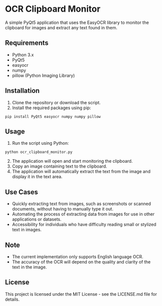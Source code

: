 OCR Clipboard Monitor
=====================

A simple PyQt5 application that uses the EasyOCR library to monitor the clipboard for images and extract any text found in them.

Requirements
------------

* Python 3.x
* PyQt5
* easyocr
* numpy
* pillow (Python Imaging Library)

Installation
------------

1. Clone the repository or download the script.
2. Install the required packages using pip:
```
pip install PyQt5 easyocr numpy numpy pillow
```

Usage
-----

1. Run the script using Python:
```
python ocr_clipboard_monitor.py
```
2. The application will open and start monitoring the clipboard.
3. Copy an image containing text to the clipboard.
4. The application will automatically extract the text from the image and display it in the text area.

Use Cases
----------

* Quickly extracting text from images, such as screenshots or scanned documents, without having to manually type it out.
* Automating the process of extracting data from images for use in other applications or datasets.
* Accessibility for individuals who have difficulty reading small or stylized text in images.

Note
----

* The current implementation only supports English language OCR.
* The accuracy of the OCR will depend on the quality and clarity of the text in the image.

License
-------

This project is licensed under the MIT License - see the LICENSE.md file for details.
